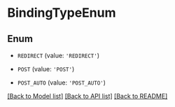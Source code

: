 # BindingTypeEnum


## Enum

* `REDIRECT` (value: `'REDIRECT'`)

* `POST` (value: `'POST'`)

* `POST_AUTO` (value: `'POST_AUTO'`)

[[Back to Model list]](../README.md#documentation-for-models) [[Back to API list]](../README.md#documentation-for-api-endpoints) [[Back to README]](../README.md)


